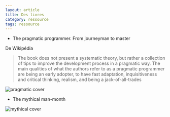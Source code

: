 ```yaml
---
layout: article
title: Des livres
category: ressource
tags: ressource
---
```


+ The pragmatic programmer. From journeyman to master

De Wikipédia
>The book does not present a systematic theory, but rather a collection of tips to improve the development process in a pragmatic way. The main qualities of what the authors refer to as a pragmatic programmer are being an early adopter, to have fast adaptation, inquisitiveness and critical thinking, realism, and being a jack-of-all-trades

![pragmatic cover](https://upload.wikimedia.org/wikipedia/en/8/8f/The_pragmatic_programmer.jpg "couverture")

+ The mythical man-month

![mythical cover](https://images-na.ssl-images-amazon.com/images/I/51WIpM70FEL._SX334_BO1,204,203,200_.jpg "couverture")

